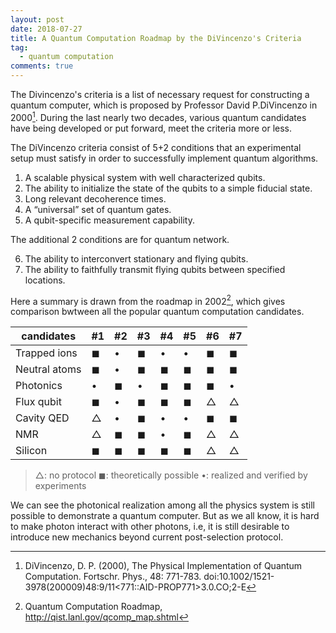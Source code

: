 ```yaml
---
layout: post
date: 2018-07-27
title: A Quantum Computation Roadmap by the DiVincenzo's Criteria
tag: 
  - quantum computation
comments: true
---
```


The Divincenzo's criteria is a list of necessary request for constructing a quantum computer, which is proposed by Professor David P.DiVincenzo in 2000[^protocol]. During the last nearly two decades, various quantum candidates have being developed or put forward, meet the criteria more or less.
<!-- more -->

The DiVincenzo criteria consist of 5+2 conditions that an experimental setup must satisfy in order to successfully implement quantum algorithms.

1. A scalable physical system with well characterized qubits.
2. The ability to initialize the state of the qubits to a simple fiducial state.
3. Long relevant decoherence times.
4. A “universal” set of quantum gates.
5. A qubit-specific measurement capability.

The additional 2 conditions are for quantum network.

6. The ability to interconvert stationary and flying qubits.
7. The ability to faithfully transmit flying qubits between specified locations.

Here a summary is drawn from the roadmap in 2002[^roadmap], which gives comparison bwtween all the popular quantum computation candidates.

|candidates		| #1     		|#2     		|#3     		|#4     		|#5     		|#6     		|#7     		|
|---------    	| -------- 		| -------- 		| -------- 		| -------- 		| -------- 		| -------- 		| -------- 		|
|Trapped ions	|$\blacksquare$	|$\bullet$		|$\blacksquare$	|$\bullet$		|$\bullet$		|$\blacksquare$	|$\blacksquare$	|
|Neutral atoms	|$\blacksquare$	|$\bullet$		|$\blacksquare$	|$\blacksquare$	|$\blacksquare$	|$\blacksquare$	|$\blacksquare$	|
|Photonics		|$\bullet$		|$\blacksquare$	|$\bullet$		|$\blacksquare$	|$\blacksquare$	|$\blacksquare$	|$\bullet$		|
|Flux qubit 	|$\blacksquare$	|$\bullet$		|$\blacksquare$	|$\blacksquare$	|$\blacksquare$	|$\triangle$	|$\triangle$	|
|Cavity QED		|$\triangle$	|$\bullet$		|$\blacksquare$	|$\bullet$		|$\bullet$		|$\blacksquare$	|$\blacksquare$	|
|NMR			|$\triangle$	|$\blacksquare$	|$\blacksquare$	|$\bullet$		|$\blacksquare$	|$\triangle$	|$\triangle$	|
|Silicon		|$\blacksquare$	|$\blacksquare$	|$\blacksquare$	|$\blacksquare$	|$\blacksquare$	|$\triangle$	|$\triangle$	|


> $\triangle$: no protocol
> $\blacksquare$: theoretically possible 
> $\bullet$: realized and verified by experiments

We can see the photonical realization among all the physics system is still possible to demonstrate a quantum computer. But as we all know, it is hard to make photon interact with other photons, i.e, it is still desirable to introduce new mechanics beyond current post-selection protocol.

[^roadmap]: Quantum Computation Roadmap, http://qist.lanl.gov/qcomp_map.shtml
[^protocol]: DiVincenzo, D. P. (2000), The Physical Implementation of Quantum Computation. Fortschr. Phys., 48: 771-783. doi:10.1002/1521-3978(200009)48:9/11<771::AID-PROP771>3.0.CO;2-E